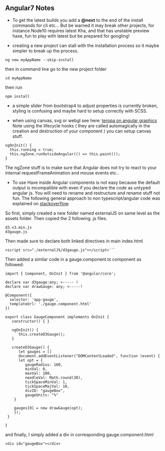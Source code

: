 ## Angular7 Notes

- To get the latest builds you add a **@next** to the end of the install commands for cli etc... 
But be warned it may break other projects, for instance Node10 requires latest Kha, and that has unstable preview haxe, fun to play with latest but be prepared for googling!

- creating a new project can stall with the installation process so it maybe simpler to break up the process.

```ng new myAppName --skip-install```

then in command line go to the new project folder

```cd myAppName```

then run

```npm install```

- a simple slider from bootstrap4 to adjust properties is currently broken, styling is confusing and maybe hard to setup correctly with SCSS.

- when using canvas, svg or webgl see here:
[teropa on angular graphics ](https://teropa.info/blog/2016/12/12/graphics-in-angular-2.html)
Note using the lifecycle hooks ( they are called automagically in the creation and destruction of your component ) you can setup canvas stuff.
```
ngOnInit() {
  this.running = true;
  this.ngZone.runOutsideAngular(() => this.paint());
}
```
The ngZone stuff is to make sure that Angular does not try to react to your internal requestFrameAnimation and mouse events etc.. 

- To use Haxe inside Angular components is not easy because the default output is incompatible with even if you declare the code as untyped angular js. You will need to rename and restructure and rename stuff not fun.
The following general approach to non typescript/angular code was explained on [stackoverflow](https://stackoverflow.com/questions/37081943/angular2-import-external-js-file-into-component).

So first, simply created a new folder named externalJS on same level as the assets folder. Then copied the 2 following .js files.

    d3.v3.min.js
    d3gauge.js

Then made sure to declare both linked directives in main index.html

```<script src="./externalJS/d3.v3.min.js"></script>
<script src="./externalJS/d3gauge.js"></script>```
```
Then added a similar code in a gauge.component.ts component as followed:
```
import { Component, OnInit } from '@angular/core';

declare var d3gauge:any; <----- !
declare var drawGauge: any; <-----!

@Component({
  selector: 'app-gauge',
  templateUrl: './gauge.component.html'
})

export class GaugeComponent implements OnInit {
   constructor() { }

   ngOnInit() {
      this.createD3Gauge();
   }

   createD3Gauge() { 
      let gauges = []
      document.addEventListener("DOMContentLoaded", function (event) {      
      let opt = {
         gaugeRadius: 160,
         minVal: 0,
         maxVal: 100,
         needleVal: Math.round(30),
         tickSpaceMinVal: 1,
         tickSpaceMajVal: 10,
         divID: "gaugeBox",
         gaugeUnits: "%"
    } 

    gauges[0] = new drawGauge(opt);
    });
 }

}
```
and finally, I simply added a div in corresponding gauge.component.html
```
<div id="gaugeBox"></div>
```
